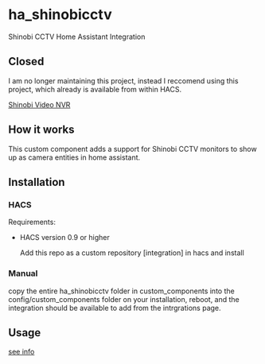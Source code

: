 # ha_shinobicctv

Shinobi CCTV Home Assistant Integration

## Closed ##

I am no longer maintaining this project, instead I reccomend using this project, which already is available from within HACS.

[Shinobi Video NVR](https://github.com/elad-bar/ha-shinobi)

## How it works

This custom component adds a support for Shinobi CCTV monitors to show up as camera entities in home assistant.

## Installation

### HACS

Requirements:

- HACS version 0.9 or higher

  Add this repo as a custom repository [integration] in hacs and install

### Manual

copy the entire ha_shinobicctv folder in custom_components into the config/custom_components folder on your installation, reboot, and the integration should be available to add from the intrgrations page.

## Usage

[see info](info.md)
